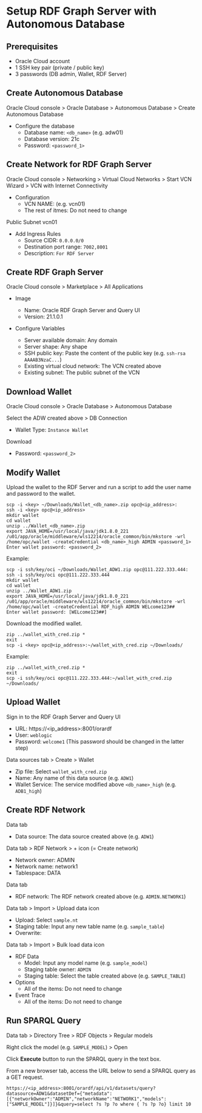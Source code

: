 # Setup RDF Graph Server with Autonomous Database

## Prerequisites

- Oracle Cloud account
- 1 SSH key pair (private / public key)
- 3 passwords (DB admin, Wallet, RDF Server)

## Create Autonomous Database

Oracle Cloud console > Oracle Database > Autonomous Database > Create Autonomous Database

- Configure the database
  - Database name: `<db_name>` (e.g. adw01)
  - Database version: 21c 
  - Password: `<password_1>`

## Create Network for RDF Graph Server

Oracle Cloud console > Networking > Virtual Cloud Networks > Start VCN Wizard > VCN with Internet Connectivity

- Configuration
  - VCN NAME: (e.g. vcn01)
  - The rest of itmes: Do not need to change

Public Subnet vcn01

- Add Ingress Rules
  - Source CIDR: `0.0.0.0/0`
  - Destination port range: `7002,8001`
  - Description: `For RDF Server`

## Create RDF Graph Server

Oracle Cloud console > Marketplace > All Applications

- Image
  - Name: Oracle RDF Graph Server and Query UI
  - Version: 21.1.0.1

- Configure Variables
  - Server available domain: Any domain
  - Server shape: Any shape
  - SSH public key: Paste the content of the public key (e.g. `ssh-rsa AAAAB3NzaC...`)
  - Existing virtual cloud network: The VCN created above
  - Existing subnet: The public subnet of the VCN

## Download Wallet

Oracle Cloud console > Oracle Database > Autonomous Database

Select the ADW created above > DB Connection

- Wallet Type: `Instance Wallet`

Download

- Password: `<password_2>`

## Modify Wallet

Upload the wallet to the RDF Server and run a script to add the user name and password to the wallet.
```
scp -i <key> ~/Downloads/Wallet_<db_name>.zip opc@<ip_address>:
ssh -i <key> opc@<ip_address>
mkdir wallet
cd wallet
unzip ../Wallet_<db_name>.zip
export JAVA_HOME=/usr/local/java/jdk1.8.0_221
/u01/app/oracle/middleware/wls12214/oracle_common/bin/mkstore -wrl /home/opc/wallet -createCredential <db_name>_high ADMIN <password_1>
Enter wallet password: <password_2>
```

Example:
```
scp -i ssh/key/oci ~/Downloads/Wallet_ADW1.zip opc@111.222.333.444:
ssh -i ssh/key/oci opc@111.222.333.444
mkdir wallet
cd wallet
unzip ../Wallet_ADW1.zip
export JAVA_HOME=/usr/local/java/jdk1.8.0_221
/u01/app/oracle/middleware/wls12214/oracle_common/bin/mkstore -wrl /home/opc/wallet -createCredential RDF_high ADMIN WELcome123##
Enter wallet password: [WELcome123##]
```

Download the modified wallet.
```
zip ../wallet_with_cred.zip *
exit
scp -i <key> opc@<ip_address>:~/wallet_with_cred.zip ~/Downloads/
```

Example:
```
zip ../wallet_with_cred.zip *
exit
scp -i ssh/key/oci opc@111.222.333.444:~/wallet_with_cred.zip ~/Downloads/
```

## Upload Wallet

Sign in to the RDF Graph Server and Query UI

- URL: https://<ip_address>:8001/orardf
- User: `weblogic`
- Password: `welcome1` (This password should be changed in the latter step)

Data sources tab > Create > Wallet

- Zip file: Select `wallet_with_cred.zip`
- Name: Any name of this data source (e.g. `ADW1`)
- Wallet Service: The service modified above `<db_name>_high` (e.g. `ADB1_high`)

## Create RDF Network

Data tab

- Data source: The data source created above (e.g. `ADW1`)

Data tab > RDF Network > + icon (= Create network)

- Network owner: ADMIN
- Network name: network1
- Tablespace: DATA

Data tab

- RDF network: The RDF network created above (e.g. `ADMIN.NETWORK1`)

Data tab > Import > Upload data icon

- Upload: Select `sample.nt`
- Staging table: Input any new table name (e.g. `sample_table`)
- Overwrite:

Data tab > Import > Bulk load data icon

- RDF Data
  - Model: Input any model name (e.g. `sample_model`)
  - Staging table owner: `ADMIN`
  - Staging table: Select the table created above (e.g. `SAMPLE_TABLE`)
- Options
  - All of the items: Do not need to change
- Event Trace
  - All of the items: Do not need to change

## Run SPARQL Query

Data tab > Directory Tree > RDF Objects > Regular models

Right click the model (e.g. `SAMPLE_MODEL`) > Open

Click **Execute** button to run the SPARQL query in the text box.

From a new browser tab, access the URL below to send a SPARQL query as a GET request.

```
https://<ip_address>:8001/orardf/api/v1/datasets/query?datasource=ADW1&datasetDef={"metadata":[{"networkOwner":"ADMIN","networkName":"NETWORK1","models":["SAMPLE_MODEL"]}]}&query=select ?s ?p ?o where { ?s ?p ?o} limit 10
```
